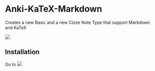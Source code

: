 # Anki-KaTeX-Markdown
Creates a new Basic and a new Cloze Note Type that support Markdown and KaTeX

![](https://github.com/Jwrede/Anki-KaTeX-Markdown/blob/main/example.gif)

## Installation
Go to ![](https://upload.wikimedia.org/wikipedia/commons/thumb/3/3d/Anki-icon.svg/1024px-Anki-icon.svg.png)
